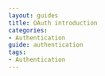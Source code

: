 ```yaml
---
layout: guides
title: OAuth introduction
categories: 
- Authentication
guide: authentication
tags: 
- Authentication
---
```


